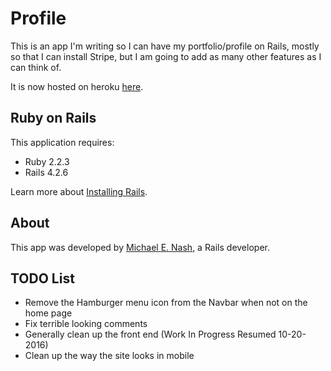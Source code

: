 Profile
================

This is an app I'm writing so I can have my portfolio/profile on Rails, mostly
so that I can install
Stripe, but I am going to add as many other features as I can think of.

It is now hosted on heroku [here](http://mnashprofile.herokuapp.com).

Ruby on Rails
-------------

This application requires:

-   Ruby 2.2.3
-   Rails 4.2.6

Learn more about [Installing Rails](http://railsapps.github.io/installing-rails.html).

About
-----

This app was developed by
[Michael E. Nash](http://utumno86.github.io),
a Rails developer.

TODO List
---------

-   Remove the Hamburger menu icon from the Navbar when not on the home page
-   Fix terrible looking comments
-   Generally clean up the front end (Work In Progress Resumed 10-20-2016)
-   Clean up the way the site looks in mobile
